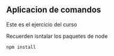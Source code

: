 ## Aplicacion de comandos

Este es el ejercicio del curso

Recuerden isntalar los paquetes de node

```
npm install
```
